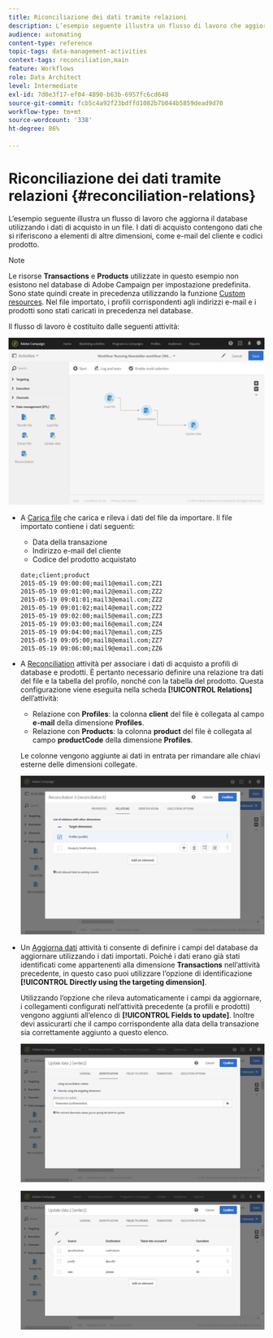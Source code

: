```yaml
---
title: Riconciliazione dei dati tramite relazioni
description: L’esempio seguente illustra un flusso di lavoro che aggiorna il database utilizzando i dati di acquisto in un file.
audience: automating
content-type: reference
topic-tags: data-management-activities
context-tags: reconciliation,main
feature: Workflows
role: Data Architect
level: Intermediate
exl-id: 7d0e3f17-ef04-4890-b63b-6957fc6cd648
source-git-commit: fcb5c4a92f23bdffd1082b7b044b5859dead9d70
workflow-type: tm+mt
source-wordcount: '338'
ht-degree: 86%

---
```


# Riconciliazione dei dati tramite relazioni {#reconciliation-relations}

L’esempio seguente illustra un flusso di lavoro che aggiorna il database utilizzando i dati di acquisto in un file. I dati di acquisto contengono dati che si riferiscono a elementi di altre dimensioni, come e-mail del cliente e codici prodotto.

>[!NOTE]
>
>Le risorse **Transactions** e **Products** utilizzate in questo esempio non esistono nel database di Adobe Campaign per impostazione predefinita. Sono state quindi create in precedenza utilizzando la funzione [Custom resources](../../developing/using/data-model-concepts.md). Nel file importato, i profili corrispondenti agli indirizzi e-mail e i prodotti sono stati caricati in precedenza nel database.

Il flusso di lavoro è costituito dalle seguenti attività:

![](assets/reconciliation_example1.png)

* A [Carica file](../../automating/using/load-file.md) che carica e rileva i dati del file da importare. Il file importato contiene i dati seguenti:

   * Data della transazione
   * Indirizzo e-mail del cliente
   * Codice del prodotto acquistato

  ```
  date;client;product
  2015-05-19 09:00:00;mail1@email.com;ZZ1
  2015-05-19 09:01:00;mail2@email.com;ZZ2
  2015-05-19 09:01:01;mail3@email.com;ZZ2
  2015-05-19 09:01:02;mail4@email.com;ZZ2
  2015-05-19 09:02:00;mail5@email.com;ZZ3
  2015-05-19 09:03:00;mail6@email.com;ZZ4
  2015-05-19 09:04:00;mail7@email.com;ZZ5
  2015-05-19 09:05:00;mail8@email.com;ZZ7
  2015-05-19 09:06:00;mail9@email.com;ZZ6
  ```

* A [Reconciliation](../../automating/using/reconciliation.md) attività per associare i dati di acquisto a profili di database e prodotti. È pertanto necessario definire una relazione tra dati del file e la tabella del profilo, nonché con la tabella del prodotto. Questa configurazione viene eseguita nella scheda **[!UICONTROL Relations]** dell’attività:

   * Relazione con **Profiles**: la colonna **client** del file è collegata al campo **e-mail** della dimensione **Profiles**.
   * Relazione con **Products**: la colonna **product** del file è collegata al campo **productCode** della dimensione **Profiles**.

  Le colonne vengono aggiunte ai dati in entrata per rimandare alle chiavi esterne delle dimensioni collegate.

  ![](assets/reconciliation_example3.png)

* Un [Aggiorna dati](../../automating/using/update-data.md) attività ti consente di definire i campi del database da aggiornare utilizzando i dati importati. Poiché i dati erano già stati identificati come appartenenti alla dimensione **Transactions** nell’attività precedente, in questo caso puoi utilizzare l’opzione di identificazione **[!UICONTROL Directly using the targeting dimension]**.

  Utilizzando l’opzione che rileva automaticamente i campi da aggiornare, i collegamenti configurati nell’attività precedente (a profili e prodotti) vengono aggiunti all’elenco di **[!UICONTROL Fields to update]**. Inoltre devi assicurarti che il campo corrispondente alla data della transazione sia correttamente aggiunto a questo elenco.

  ![](assets/reconciliation_example5.png)

  ![](assets/reconciliation_example4.png)
